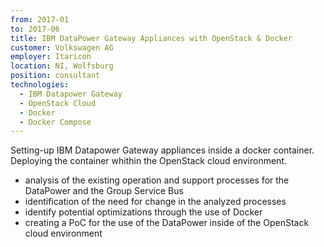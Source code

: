 ```yaml
---
from: 2017-01
to: 2017-06
title: IBM DataPower Gateway Appliances with OpenStack & Docker
customer: Volkswagen AG
employer: Itaricon
location: NI, Wolfsburg
position: consultant
technologies:
  - IBM Datapower Gateway
  - OpenStack Cloud
  - Docker
  - Docker Compose
---
```


Setting-up IBM Datapower Gateway appliances inside a docker container. Deploying the container whithin the OpenStack cloud environment.

- analysis of the existing operation and support processes for the DataPower and the Group Service Bus
- identification of the need for change in the analyzed processes
- identify potential optimizations through the use of Docker
- creating a PoC for the use of the DataPower inside of the OpenStack cloud environment